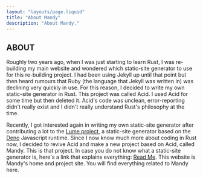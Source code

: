 ```yaml
---
layout: "layouts/page.liquid"
title: "About Mandy"
description: "About Mandy."
---
```


## ABOUT

Roughly two years ago, when I was just starting to learn Rust, I was re-building my main website and wondered which static-site generator to use for this re-building project. I had been using Jekyll up until that point but then heard rumours that Ruby (the language that Jekyll was written in) was declining very quickly in use. For this reason, I decided to write my own static-site generator in Rust. This project was called Acid. I used Acid for some time but then deleted it. Acid's code was unclean, error-reporting didn't really exist and I didn't really understand Rust's philosophy at the time.

Recently, I got interested again in writing my own static-site generator after contributing a lot to the [Lume project](https://lume.land), a static-site generator based on the [Deno](https://deno.land) Javascript runtime. Since I now know much more about coding in Rust now, I decided to revive Acid and make a new project based on Acid, called Mandy. This is that project. In case you do not know what a static-site generator is, here's a link that explains everything: [Read Me](https://www.cloudflare.com/en-gb/learning/performance/static-site-generator/). This website is Mandy's home and project site. You will find everything related to Mandy here.